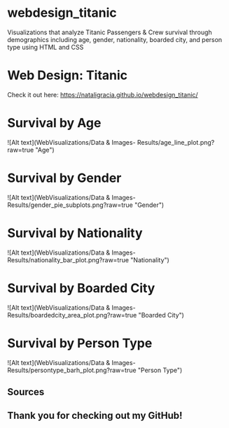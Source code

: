 # webdesign_titanic
Visualizations that analyze Titanic Passengers & Crew survival through demographics including age, gender, nationality, boarded city, and person type using HTML and CSS

# Web Design: Titanic
Check it out here: https://nataligracia.github.io/webdesign_titanic/

# Survival by Age
![Alt text](WebVisualizations/Data & Images- Results/age_line_plot.png?raw=true "Age")

# Survival by Gender
![Alt text](WebVisualizations/Data & Images- Results/gender_pie_subplots.png?raw=true "Gender")

# Survival by Nationality
![Alt text](WebVisualizations/Data & Images- Results/nationality_bar_plot.png?raw=true "Nationality")

# Survival by Boarded City
![Alt text](WebVisualizations/Data & Images- Results/boardedcity_area_plot.png?raw=true "Boarded City")

# Survival by Person Type
![Alt text](WebVisualizations/Data & Images- Results/persontype_barh_plot.png?raw=true "Person Type")

## Sources


## Thank you for checking out my GitHub!
